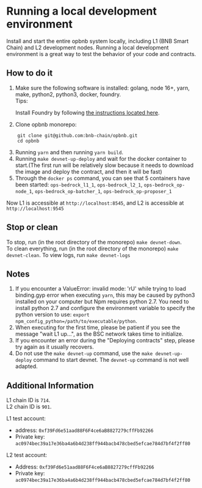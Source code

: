 # Running a local development environment

Install and start the entire opbnb system locally, including L1 (BNB Smart Chain) and L2 development nodes. Running a local development environment is a great way to test the behavior of your code and contracts.

## How to do it

1. Make sure the following software is installed: golang, node 16+, yarn, make, python2, python3, docker, foundry.  
   Tips:

   Install Foundry by following [the instructions located here](https://getfoundry.sh/).

2. Clone opbnb monorepo:

```shell
    git clone git@github.com:bnb-chain/opbnb.git
    cd opbnb
```

3. Running `yarn` and then running `yarn build`.
4. Running `make devnet-up-deploy` and wait for the docker container to start.(The first run will be relatively slow because it needs to download the image and deploy the contract, and then it will be fast)
5. Through the `docker ps` command, you can see that 5 containers have been started: `ops-bedrock_l1_1`, `ops-bedrock_l2_1`, `ops-bedrock_op-node_1`, `ops-bedrock_op-batcher_1`, `ops-bedrock_op-proposer_1`

Now L1 is accessible at `http://localhost:8545`, and L2 is accessible at `http://localhost:9545`

## Stop or clean

To stop, run (in the root directory of the monorepo) `make devnet-down`.  
To clean everything, run (in the root directory of the monorepo) `make devnet-clean`.
To view logs, run `make devnet-logs`

## Notes

1. If you encounter a ValueError: invalid mode: 'rU' while trying to load binding.gyp error when executing `yarn`, this may be caused by python3 installed on your computer but Npm requires python 2.7. You need to install python 2.7 and configure the environment variable to specify the python version to use: `export npm_config_python=/path/to/executable/python`.
2. When executing for the first time, please be patient if you see the message "wait L1 up...", as the BSC network takes time to initialize.
3. If you encounter an error during the "Deploying contracts" step, please try again as it usually recovers.
4. Do not use the `make devnet-up` command, use the `make devnet-up-deploy` command to start devnet. The `devnet-up` command is not well adapted.

## Additional Information

L1 chain ID is `714`.  
L2 chain ID is `901`.

L1 test account:

- address: `0xf39Fd6e51aad88F6F4ce6aB8827279cffFb92266`
- Private key: `ac0974bec39a17e36ba4a6b4d238ff944bacb478cbed5efcae784d7bf4f2ff80`

L2 test account:

- Address: `0xf39Fd6e51aad88F6F4ce6aB8827279cffFb92266`
- Private key: `ac0974bec39a17e36ba4a6b4d238ff944bacb478cbed5efcae784d7bf4f2ff80`
